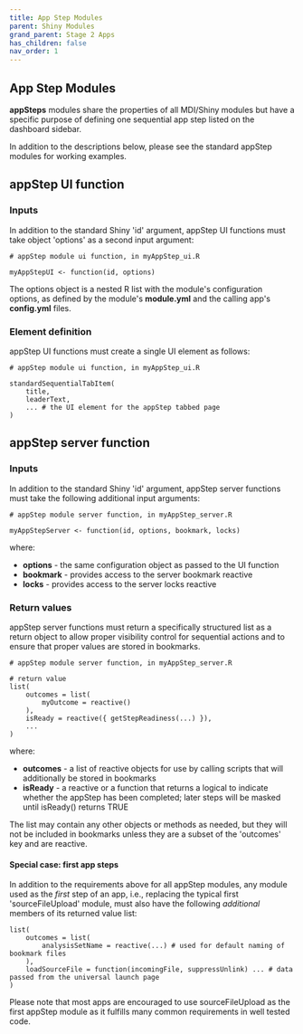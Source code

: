 ```yaml
---
title: App Step Modules
parent: Shiny Modules
grand_parent: Stage 2 Apps
has_children: false
nav_order: 1
---
```


## App Step Modules

**appSteps** modules share the properties of all MDI/Shiny modules
but have a specific purpose of defining one sequential app
step listed on the dashboard sidebar.

In addition to the descriptions below, please see the standard
appStep modules for working examples.

## appStep UI function 

### Inputs

In addition to the standard Shiny 'id' argument, appStep UI functions must
take object 'options' as a second input argument:

```
# appStep module ui function, in myAppStep_ui.R

myAppStepUI <- function(id, options)
```

The options object is a nested R list with the module's configuration options,
as defined by the module's **module.yml** and the calling app's **config.yml** files.

### Element definition

appStep UI functions must create a single UI element as follows:

```
# appStep module ui function, in myAppStep_ui.R

standardSequentialTabItem(
    title,
    leaderText,
    ... # the UI element for the appStep tabbed page
)  
```

## appStep server function

### Inputs

In addition to the standard Shiny 'id' argument, appStep server functions must
take the following additional input arguments:

```
# appStep module server function, in myAppStep_server.R

myAppStepServer <- function(id, options, bookmark, locks)
```

where:

- **options** - the same configuration object as passed to the UI function
- **bookmark** - provides access to the server bookmark reactive
- **locks** - provides access to the server locks reactive

### Return values

appStep server functions must return a specifically structured list
as a return object to allow proper visibility control for sequential
actions and to ensure that proper values are stored in bookmarks.

```
# appStep module server function, in myAppStep_server.R

# return value
list(
    outcomes = list(   
        myOutcome = reactive()
    ),
    isReady = reactive({ getStepReadiness(...) }),
    ...
)
```

where:

- **outcomes** - a list of reactive objects for use by calling scripts that 
will additionally be stored in bookmarks
- **isReady** - a reactive or a function that returns a logical to indicate whether the appStep has been completed; later steps will be masked until isReady() returns TRUE

The list may contain any other objects or methods as needed, but they
will not be included in bookmarks unless they are a subset of the 'outcomes' key
and are reactive.

#### Special case: first app steps

In addition to the requirements above for all appStep modules, any
module used as the _first_ step of an app, i.e., replacing the 
typical first 'sourceFileUpload' module, must also have the following
_additional_ members of its returned value list:

```
list(
    outcomes = list(
        analysisSetName = reactive(...) # used for default naming of bookmark files
    ),
    loadSourceFile = function(incomingFile, suppressUnlink) ... # data passed from the universal launch page
)
```

Please note that most apps are encouraged to use sourceFileUpload as the first
appStep module as it fulfills many common requirements in well tested code.
